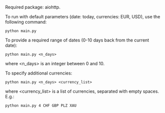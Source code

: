 Required package: aiohttp.

To run with default parameters (date: today, currencies: EUR, USD), use the following command:

    python main.py

To provide a required range of dates (0-10 days back from the current date):

    python main.py <n_days>

where <n_days> is an integer between 0 and 10.

To specify additional currencies:

    python main.py <n_days> <currency_list>

where <currency_list> is a list of currencies, separated with empty spaces. E.g.:

    python main.py 4 CHF GBP PLZ XAU  
